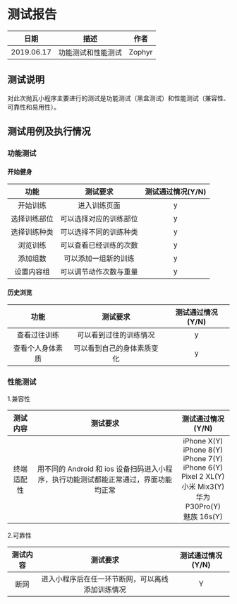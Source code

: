 # 测试报告

|    日期    |        描述        | 作者 |
| :--------: | :----------------: | :--: |
| 2019.06.17 | 功能测试和性能测试 | Zophyr |

## 测试说明

对此次抛瓦小程序主要进行的测试是功能测试（黑盒测试）和性能测试（兼容性、可靠性和易用性）。

## 测试用例及执行情况

### 功能测试

#### 开始健身

|     功能     |        测试要求        | 测试通过情况(Y/N) |
| :----------: | :--------------------: | :---------------: |
|   开始训练   |      进入训练页面      |         y         |
| 选择训练部位 | 可以选择对应的训练部位 |         y         |
| 选择训练种类 | 可以选择不同的训练种类 |         y         |
|   浏览训练   | 可以查看已经训练的次数 |         y         |
|   添加组数   |  可以添加一组新的训练  |         y         |
|  设置内容组  | 可以调节动作次数与重量 |         y         |

#### 历史浏览

|       功能       |          测试要求          | 测试通过情况(Y/N) |
| :--------------: | :------------------------: | :---------------: |
|   查看过往训练   |   可以看到过往的训练情况   |         y         |
| 查看个人身体素质 | 可以看到自己的身体素质变化 |         y         |

### 性能测试

1.兼容性

|  测试内容  |                                         测试要求                                         |                                                     测试通过情况(Y/N)                                                      |
| :--------: | :--------------------------------------------------------------------------------------: | :------------------------------------------------------------------------------------------------------------------------: |
| 终端适配性 | 用不同的 Android 和 ios 设备扫码进入小程序，执行功能测试都能正常通过，界面功能均正常<br> | iPhone X(Y)<br>iPhone 8(Y)<br>iPhone 7(Y)<br>iPhone 6(Y)<br>Pixel 2 XL(Y)<br>小米 Mix3(Y)<br>华为 P30Pro(Y)<br>魅族 16s(Y) |

2.可靠性

| 测试内容 |                     测试要求                     | 测试通过情况(Y/N) |
| :------: | :----------------------------------------------: | :---------------: |
|   断网   | 进入小程序后在任一环节断网，可以离线添加训练情况 |         Y         |
